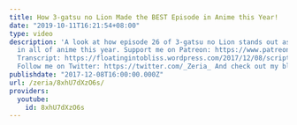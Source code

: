 ```yaml
---
title: How 3-gatsu no Lion Made the BEST Episode in Anime this Year!
date: "2019-10-11T16:21:54+08:00"
type: video
description: 'A look at how episode 26 of 3-gatsu no Lion stands out as the best episode
  in all of anime this year. Support me on Patreon: https://www.patreon.com/Zeria
  Transcript: https://floatingintobliss.wordpress.com/2017/12/08/script-how-3-gatsu-no-lions-2nd-season-gave-us-the-best-episode-of-anime-this-year/
  Follow me on Twitter: https://twitter.com/_Zeria_ And check out my blog: https://floatingintobliss.wordpress.com/'
publishdate: "2017-12-08T16:00:00.000Z"
url: /zeria/8xhU7dXzO6s/
providers:
  youtube:
    id: 8xhU7dXzO6s
---
```

